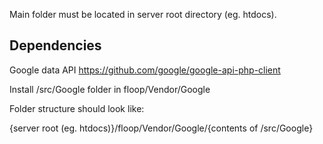 
Main folder must be located in server root directory (eg. htdocs).

Dependencies
------------------------------------------------------------------
Google data API
https://github.com/google/google-api-php-client

Install /src/Google folder in floop/Vendor/Google

Folder structure should look like:

{server root (eg. htdocs)}/floop/Vendor/Google/{contents of /src/Google}
